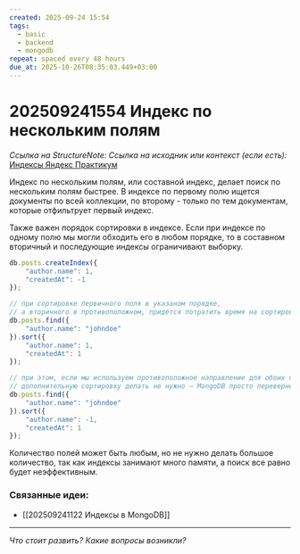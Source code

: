 ```yaml
---
created: 2025-09-24 15:54
tags:
  - basic
  - backend
  - mongodb
repeat: spaced every 48 hours
due_at: 2025-10-26T08:35:03.449+03:00
---
```

# 202509241554 Индекс по нескольким полям

*Ссылка на StructureNote:*
*Ссылка на исходник или контекст (если есть):* [Индексы Яндекс Практикум](https://practicum.yandex.ru/learn/backend-nodejs/courses/16b47298-e20d-4fde-9619-1ab305039a00/sprints/564238/topics/3850c616-bd4c-4c66-987e-9b4e0b0f135c/lessons/4ad26476-a188-46e9-b6d9-38486789cfe8/)

Индекс по нескольким полям, или составной индекс, делает поиск по нескольким полям быстрее. В индексе по первому полю ищется документы по всей коллекции, по второму - только по тем документам, которые отфильтрует первый индекс.

Также важен порядок сортировки в индексе. Если при индексе по одному полю мы могли обходить его в любом порядке, то в составном вторичный и последующие индексы ограничивают выборку.

```ts
db.posts.createIndex({
    "author.name": 1,
    "createdAt": -1
});

// при сортировке первичного поля в указаном порядке, 
// а вторичного в противоположном, придётся потратить время на сортировку
db.posts.find({
    "author.name": "johndoe"
}).sort({
    "author.name": 1,
    "createdAt": 1
});

// при этом, если мы используем противоположное направление для обоих полей,
// дополнительную сортировку делать не нужно — MongoDB просто перевернёт выборку
db.posts.find({
    "author.name": "johndoe"
}).sort({
    "author.name": -1,
    "createdAt": 1
});
```

Количество полей может быть любым, но не нужно делать большое количество, так как индексы занимают много памяти, а поиск все равно будет неэффективным.

### Связанные идеи:

* [[202509241122 Индексы в MongoDB]]

---

*Что стоит развить? Какие вопросы возникли?*
